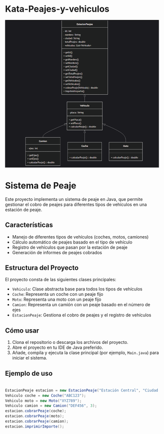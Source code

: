 ﻿# Kata-Peajes-y-vehiculos

 <img src="https://github.com/acr00/Kata-Peajes-y-vehiculos/blob/main/uml.PNG?raw=true" alt="Peajes y Vehiculos UML">

# Sistema de Peaje
Este proyecto implementa un sistema de peaje en Java, que permite gestionar el cobro de peajes para diferentes tipos de vehículos en una estación de peaje.

## Características
- Manejo de diferentes tipos de vehículos (coches, motos, camiones)
- Cálculo automático de peajes basado en el tipo de vehículo
- Registro de vehículos que pasan por la estación de peaje
- Generación de informes de peajes cobrados

## Estructura del Proyecto
El proyecto consta de las siguientes clases principales:

- `Vehiculo`: Clase abstracta base para todos los tipos de vehículos
- `Coche`: Representa un coche con un peaje fijo
- `Moto`: Representa una moto con un peaje fijo
- `Camion`: Representa un camión con un peaje basado en el número de ejes
- `EstacionPeaje`: Gestiona el cobro de peajes y el registro de vehículos

## Cómo usar
1. Clona el repositorio o descarga los archivos del proyecto.
2. Abre el proyecto en tu IDE de Java preferido.
3. Añade, compila y ejecuta la clase principal (por ejemplo, `Main.java`) para iniciar el sistema.

## Ejemplo de uso
```java

EstacionPeaje estacion = new EstacionPeaje("Estación Central", "Ciudad Capital");
Vehiculo coche = new Coche("ABC123");
Vehiculo moto = new Moto("XYZ789");
Vehiculo camion = new Camion("DEF456", 3);
estacion.cobrarPeaje(coche);
estacion.cobrarPeaje(moto);
estacion.cobrarPeaje(camion);
estacion.imprimirImporte();
```


